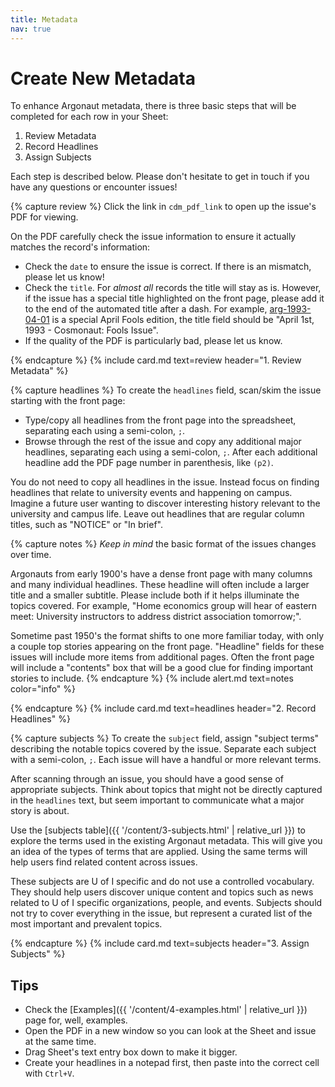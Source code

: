 ```yaml
---
title: Metadata
nav: true
---
```


# Create New Metadata 

To enhance Argonaut metadata, there is three basic steps that will be completed for each row in your Sheet:

1. Review Metadata
2. Record Headlines
3. Assign Subjects

Each step is described below. 
Please don't hesitate to get in touch if you have any questions or encounter issues!

{% capture review %}
Click the link in `cdm_pdf_link` to open up the issue's PDF for viewing.

On the PDF carefully check the issue information to ensure it actually matches the record's information:

- Check the `date` to ensure the issue is correct. If there is an mismatch, please let us know!
- Check the `title`. For *almost all* records the title will stay as is. However, if the issue has a special title highlighted on the front page, please add it to the end of the automated title after a dash. For example, [arg-1993-04-01](https://digital.lib.uidaho.edu/utils/getfile/collection/argonaut/id/9203/filename/arg-1993-04-01.pdf) is a special April Fools edition, the title field should be "April 1st, 1993 - Cosmonaut: Fools Issue".
- If the quality of the PDF is particularly bad, please let us know.

{% endcapture %}
{% include card.md text=review header="1. Review Metadata" %}

{% capture headlines %}
To create the `headlines` field, scan/skim the issue starting with the front page: 

- Type/copy all headlines from the front page into the spreadsheet, separating each using a semi-colon, `;`. 
- Browse through the rest of the issue and copy any additional major headlines, separating each using a semi-colon, `;`. After each additional headline add the PDF page number in parenthesis, like `(p2)`.

You do not need to copy all headlines in the issue. 
Instead focus on finding headlines that relate to university events and happening on campus. 
Imagine a future user wanting to discover interesting history relevant to the university and campus life.
Leave out headlines that are regular column titles, such as "NOTICE" or "In brief". 

{% capture notes %}
*Keep in mind* the basic format of the issues changes over time. 

Argonauts from early 1900's have a dense front page with many columns and many individual headlines. 
These headline will often include a larger title and a smaller subtitle. 
Please include both if it helps illuminate the topics covered. 
For example, "Home economics group will hear of eastern meet: University instructors to address district association tomorrow;".

Sometime past 1950's the format shifts to one more familiar today, with only a couple top stories appearing on the front page. 
"Headline" fields for these issues will include more items from additional pages. 
Often the front page will include a "contents" box that will be a good clue for finding important stories to include.
{% endcapture %}
{% include alert.md text=notes color="info" %}

{% endcapture %}
{% include card.md text=headlines header="2. Record Headlines" %}

{% capture subjects %}
To create the `subject` field, assign "subject terms" describing the notable topics covered by the issue. 
Separate each subject with a semi-colon, `;`.
Each issue will have a handful or more relevant terms.

After scanning through an issue, you should have a good sense of appropriate subjects.
Think about topics that might not be directly captured in the `headlines` text, but seem important to communicate what a major story is about.

Use the [subjects table]({{ '/content/3-subjects.html' | relative_url }}) to explore the terms used in the existing Argonaut metadata.
This will give you an idea of the types of terms that are applied.
Using the same terms will help users find related content across issues.

These subjects are U of I specific and do not use a controlled vocabulary.
They should help users discover unique content and topics such as news related to U of I specific organizations, people, and events.
Subjects should not try to cover everything in the issue, but represent a curated list of the most important and prevalent topics.

{% endcapture %}
{% include card.md text=subjects header="3. Assign Subjects" %}

## Tips

- Check the [Examples]({{ '/content/4-examples.html' | relative_url }}) page for, well, examples.
- Open the PDF in a new window so you can look at the Sheet and issue at the same time.
- Drag Sheet's text entry box down to make it bigger.
- Create your headlines in a notepad first, then paste into the correct cell with `Ctrl+V`.
